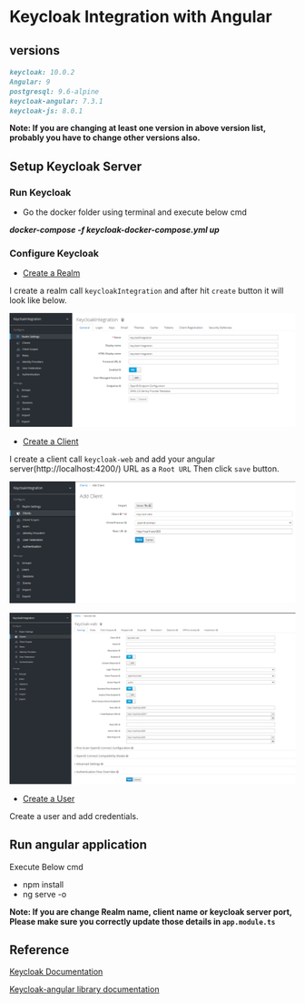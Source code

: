 # Keycloak Integration with Angular

## versions

```markdown
keycloak: 10.0.2
Angular: 9
postgresql: 9.6-alpine
keycloak-angular: 7.3.1
keycloak-js: 8.0.1
```

**Note: If you are changing at least one version in above version list, probably you have to change other versions also.** 


## Setup Keycloak Server

### Run Keycloak

* Go the docker folder using terminal and execute below cmd

**_docker-compose -f keycloak-docker-compose.yml up_**

### Configure Keycloak

* [Create a Realm](https://www.keycloak.org/docs/latest/server_admin/index.html#_create-realm)

I create a realm call `keycloakIntegration` and after hit `create` button it will look like below.

![system schema](images/realm.png)

* [Create a Client](https://www.keycloak.org/docs/latest/server_admin/index.html#_clients)

I create a client call `keycloak-web` and add your angular server(http://localhost:4200/) URL as a `Root URL` Then click `save` button.

![system schema](images/createClient.png)

![system schema](images/client.png)

* [Create a User](https://www.keycloak.org/docs/latest/server_admin/index.html#_create-new-user)

Create a user and add credentials.

## Run angular application

Execute Below cmd

* npm install
* ng serve -o

**Note: If you are change Realm name, client name or keycloak server port, Please make sure you correctly update those details in `app.module.ts`** 


## Reference 

[Keycloak Documentation](https://www.keycloak.org/docs/latest/server_admin/index.html)

[Keycloak-angular library documentation](https://www.npmjs.com/package/keycloak-angular)
